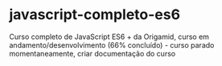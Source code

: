 # javascript-completo-es6
Curso completo de JavaScript ES6 + da Origamid, curso em andamento/desenvolvimento (66% concluído) - curso parado momentaneamente, criar documentação do curso
